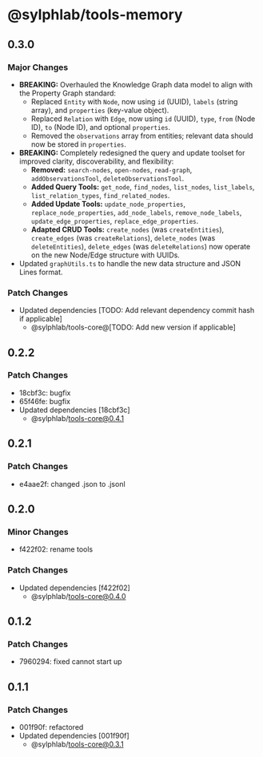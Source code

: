 # @sylphlab/tools-memory

## 0.3.0

### Major Changes

- **BREAKING:** Overhauled the Knowledge Graph data model to align with the Property Graph standard:
    - Replaced `Entity` with `Node`, now using `id` (UUID), `labels` (string array), and `properties` (key-value object).
    - Replaced `Relation` with `Edge`, now using `id` (UUID), `type`, `from` (Node ID), `to` (Node ID), and optional `properties`.
    - Removed the `observations` array from entities; relevant data should now be stored in `properties`.
- **BREAKING:** Completely redesigned the query and update toolset for improved clarity, discoverability, and flexibility:
    - **Removed:** `search-nodes`, `open-nodes`, `read-graph`, `addObservationsTool`, `deleteObservationsTool`.
    - **Added Query Tools:** `get_node`, `find_nodes`, `list_nodes`, `list_labels`, `list_relation_types`, `find_related_nodes`.
    - **Added Update Tools:** `update_node_properties`, `replace_node_properties`, `add_node_labels`, `remove_node_labels`, `update_edge_properties`, `replace_edge_properties`.
    - **Adapted CRUD Tools:** `create_nodes` (was `createEntities`), `create_edges` (was `createRelations`), `delete_nodes` (was `deleteEntities`), `delete_edges` (was `deleteRelations`) now operate on the new Node/Edge structure with UUIDs.
- Updated `graphUtils.ts` to handle the new data structure and JSON Lines format.

### Patch Changes

- Updated dependencies [TODO: Add relevant dependency commit hash if applicable]
  - @sylphlab/tools-core@[TODO: Add new version if applicable]
## 0.2.2

### Patch Changes

- 18cbf3c: bugfix
- 65f46fe: bugfix
- Updated dependencies [18cbf3c]
  - @sylphlab/tools-core@0.4.1

## 0.2.1

### Patch Changes

- e4aae2f: changed .json to .jsonl

## 0.2.0

### Minor Changes

- f422f02: rename tools

### Patch Changes

- Updated dependencies [f422f02]
  - @sylphlab/tools-core@0.4.0

## 0.1.2

### Patch Changes

- 7960294: fixed cannot start up

## 0.1.1

### Patch Changes

- 001f90f: refactored
- Updated dependencies [001f90f]
  - @sylphlab/tools-core@0.3.1
